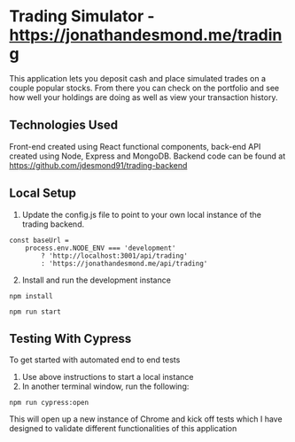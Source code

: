 # Trading Simulator - https://jonathandesmond.me/trading

This application lets you deposit cash and place simulated trades on a couple popular stocks. From there you can check on the portfolio and see how well your holdings are doing as well as view your transaction history.

## Technologies Used

Front-end created using React functional components, back-end API created using Node, Express and MongoDB. Backend code can be found at https://github.com/jdesmond91/trading-backend

## Local Setup

1. Update the config.js file to point to your own local instance of the trading backend.

~~~
const baseUrl =
	process.env.NODE_ENV === 'development'
		? 'http://localhost:3001/api/trading'
		: 'https://jonathandesmond.me/api/trading'
~~~

2. Install and run the development instance

~~~
npm install
~~~
~~~
npm run start
~~~

## Testing With Cypress

To get started with automated end to end tests 

1. Use above instructions to start a local instance
2. In another terminal window, run the following:

~~~
npm run cypress:open
~~~

This will open up a new instance of Chrome and kick off tests which I have designed to validate different functionalities of this application
